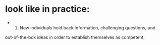 # look like in practice:

- 1. New individuals hold back information, challenging questions, and

out-of-the-box ideas in order to establish themselves as competent,